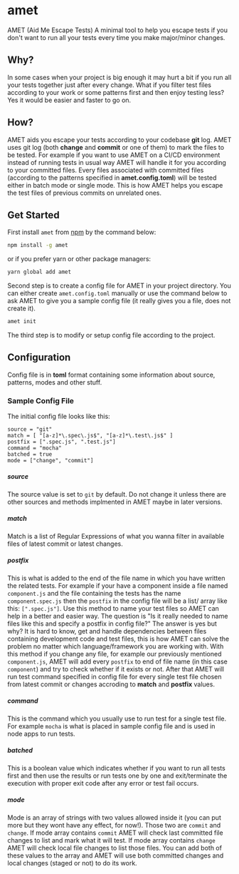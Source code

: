 # amet
AMET (Aid Me Escape Tests)
A minimal tool to help you escape tests if you don't want to run all your tests every time you make major/minor changes.

## Why?

In some cases when your project is big enough it may hurt a bit if you run all your tests together just after every change. What if you filter test files according to your work or some patterns first and then enjoy testing less? Yes it would be easier and faster to go on.

## How?

AMET aids you escape your tests according to your codebase **git** log. AMET uses git log (both **change** and **commit** or one of them) to mark the files to be tested.
For example if you want to use AMET on a CI/CD environment instead of running tests in usual way AMET will handle it for you according to your committed files. Every files associated with committed files (according to the patterns specified in **amet.config.toml**) will be tested either in batch mode or single mode. This is how AMET helps you escape the test files of previous commits on unrelated ones.

## Get Started
First install `amet` from [npm](https://npmjs.com) by the command below:
```bash
npm install -g amet
```
or if you prefer yarn or other package managers:
```bash
yarn global add amet
```

Second step is to create a config file for AMET in your project directory. You can either create `amet.config.toml` manually or use the command below to ask AMET to give you a sample config file (it really gives you a file, does not create it).
```bash
amet init
```

The third step is to modify or setup config file according to the project.

## Configuration
Config file is in **toml** format containing some information about source, patterns, modes and other stuff.

### Sample Config File
The initial config file looks like this:
```
source = "git"
match = [ "[a-z]*\.spec\.js$", "[a-z]*\.test\.js$" ]
postfix = [".spec.js", ".test.js"]
command = "mocha"
batched = true
mode = ["change", "commit"]
```
##### source
The source value is set to `git` by default. Do not change it unless there are other sources and methods implmented in AMET maybe in later versions.

##### match
Match is a list of Regular Expressions of what you wanna filter in available files of latest commit or latest changes.

##### postfix
This is what is added to the end of the file name in which you have written the related tests. For example if your have a component inside a file named `component.js` and the file containing the tests has the name `component.spec.js` then the `postfix` in the config file will be a list/ array like this: `[".spec.js"]`.
Use this method to name your test files so AMET can help in a better and easier way.
The question is "Is it really needed to name files like this and specify a postfix in config file?" The answer is yes but why? It is hard to know, get and handle dependencies between files containing development code and test files, this is how AMET can solve the problem no matter which language/framework you are working with. With this method if you change any file, for example our previously mentioned `component.js`, AMET will add every `postfix` to end of file name (in this case `component`) and try to check whether if it exists or not. After that AMET will run test command specified in config file for every single test file chosen from latest commit or changes accroding to **match** and **postfix** values.


##### command
This is the command which you usually use to run test for a single test file. For example `mocha` is what is placed in sample config file and is used in node apps to run tests.

##### batched
This is a boolean value which indicates whether if you want to run all tests first and then use the results or run tests one by one and exit/terminate the execution with proper exit code after any error or test fail occurs.

##### mode
Mode is an array of strings with two values allowed inside it (you can put more but they wont have any effect, for now!). Those two are `commit` and `change`.
If mode array contains `commit` AMET will check last committed file changes to list and mark what it will test. 
If mode array contains `change` AMET will check local file changes to list those files.
You can add both of these values to the array and AMET will use both committed changes and local changes (staged or not) to do its work.